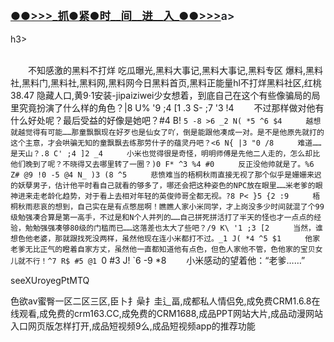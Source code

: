 </br>

<h3 class="heading-element" style="font-size:1.25em;font-weight:var(--base-text-weight-semibold, 600);color:#1F2328;font-family:-apple-system, BlinkMacSystemFont, &quot;background-color:#FFFFFF;">
	<a href="https://github.k596.com/iEOky.html">●●&gt;&gt;&gt;_抓●紧●时__间__进__入_●●&gt;&gt;&gt;</a>a></h3>h3>
</br>

</br>


　　不知感激的黑料不打烊 吃瓜曝光,黑料大事记,黑料大事记,黑料专区 爆料,黑料社,黑料门,黑料社,黑料网,黑料网今日黑料首页,黑料正能量hl不打烊黑料社区,红桃38.47 隐藏人口,黄9·1安装-jipaiziwei少女想着，到底自己在这个有些像骗局的局里究竟扮演了什么样的角色？|8 U% '9 ;4 [1 .3 S- ;7 '3 !4 
　　不过那样做对他有什么好处呢？最后受益的好像是她吧？#4 B! `5 -8 >6 _2 N( *5 ^6 $4 
　　越想就越觉得有可能……那童飘飘现在好歹也是仙女了吖，倒是能跟他凑成一对。是不是他原先就打的这个主意，才会哄骗无知的童飘飘去练那劳什子的蕴灵丹吧？<6 N{ |3 "0 /8 
　　难道……是天山？.8 C' ;4 ]2 _4 
　　小米也觉得很是奇怪，明明师傅是先他二人走的，怎么却比他们晚到了呢？不晓得又去哪里转了一圈？)0 F* ^3 %4 #0 
　　反正没他帅就是了。%6 Z# @9 !0 -5 @4 N_ )3 (8 ^5 
　　悲愤难当的梧桐秋雨直接无视了那个似乎是姗姗来迟的妖孽男子，估计他平时看自己就看的够多了，哪还会把这种姿色的NPC放在眼里……米老爹的眼神进来走老龄化趋势，对于看上去相对年轻的英俊帅哥全都无视。?8 P< }5 {2 :9 
　　梧桐秋雨悲哀的想到，自己实在是有点憋屈啊！瞧瞧人家小米同学，才上岗没多少时间就混了个99级勉强凑合算是第一高手，不过是和N个人并列的……自己拼死拼活打了半天的怪也才一点点的经验，勉勉强强凑够80级的门槛而已……这落差也太大了些吧？/9 K\ '1 ;3 [2 
　　当然，谁想色他老婆，那就跟找死没两样，虽然他现在连小米都打不过。_1 J( *4 ^5 $1 
　　他家老爹无比正气的瞪着自家方丈，虽然他一直都知道他有点色，但色人家他不管，色他家的宝贝女儿就不行！^7 R$ #5 @1 `0 #3 J! `6 -9 *8 
　　小米感动的望着他：“老爹……”


seeXUroyegPtMTQ

色欲av蜜臀一区二区三区,臣卜扌喿扌圭辶畐,成都私人情侣免,成免费CRM1.6.8在线观看,成免费的crm163.CC,成免费的CRM1688,成品PPT网站大片,成品动漫网站入口网页版怎样打开,成品短视频9么,成品短视频app的推荐功能
